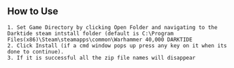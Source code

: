 ## How to Use

	1. Set Game Directory by clicking Open Folder and navigating to the Darktide steam intstall folder (default is C:\Program Files(x86)\Steam\steamapps\common\Warhammer 40,000 DARKTIDE
	2. Click Install (if a cmd window pops up press any key on it when its done to continue).
	3. If it is successful all the zip file names will disappear